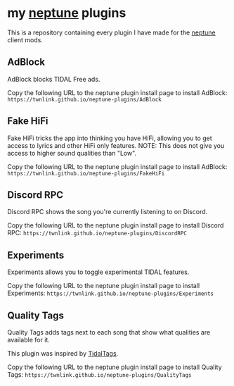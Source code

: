 # my [neptune](https://github.com/uwu/neptune) plugins
This is a repository containing every plugin I have made for the [neptune](https://github.com/uwu/neptune) client mods.

## AdBlock
AdBlock blocks TIDAL Free ads.

Copy the following URL to the neptune plugin install page to install AdBlock: `https://twnlink.github.io/neptune-plugins/AdBlock`

## Fake HiFi
Fake HiFi tricks the app into thinking you have HiFi, allowing you to get access to lyrics and other HiFi only features. NOTE: This does not give you access to higher sound qualities than "Low".

Copy the following URL to the neptune plugin install page to install AdBlock: `https://twnlink.github.io/neptune-plugins/FakeHiFi`


## Discord RPC
Discord RPC shows the song you're currently listening to on Discord.

Copy the following URL to the neptune plugin install page to install Discord RPC: `https://twnlink.github.io/neptune-plugins/DiscordRPC`

## Experiments
Experiments allows you to toggle experimental TIDAL features.

Copy the following URL to the neptune plugin install page to install Experiments: `https://twnlink.github.io/neptune-plugins/Experiments`

## Quality Tags
Quality Tags adds tags next to each song that show what qualities are available for it.

This plugin was inspired by [TidalTags](https://github.com/Inrixia/TidalTags).

Copy the following URL to the neptune plugin install page to install Quality Tags: `https://twnlink.github.io/neptune-plugins/QualityTags`